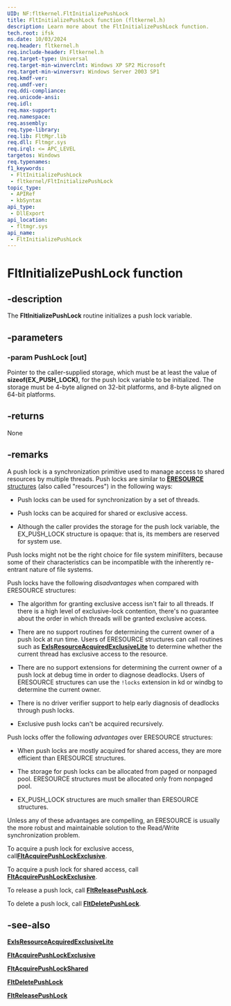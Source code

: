 ```yaml
---
UID: NF:fltkernel.FltInitializePushLock
title: FltInitializePushLock function (fltkernel.h)
description: Learn more about the FltInitializePushLock function.
tech.root: ifsk
ms.date: 10/03/2024
req.header: fltkernel.h
req.include-header: Fltkernel.h
req.target-type: Universal
req.target-min-winverclnt: Windows XP SP2 Microsoft
req.target-min-winversvr: Windows Server 2003 SP1
req.kmdf-ver: 
req.umdf-ver: 
req.ddi-compliance: 
req.unicode-ansi: 
req.idl: 
req.max-support: 
req.namespace: 
req.assembly: 
req.type-library: 
req.lib: FltMgr.lib
req.dll: Fltmgr.sys
req.irql: <= APC_LEVEL
targetos: Windows
req.typenames: 
f1_keywords:
 - FltInitializePushLock
 - fltkernel/FltInitializePushLock
topic_type:
 - APIRef
 - kbSyntax
api_type:
 - DllExport
api_location:
 - fltmgr.sys
api_name:
 - FltInitializePushLock
---
```


# FltInitializePushLock function

## -description

The **FltInitializePushLock** routine initializes a push lock variable.

## -parameters

### -param PushLock [out]

Pointer to the caller-supplied storage, which must be at least the value of **sizeof(**EX_PUSH_LOCK**)**, for the push lock variable to be initialized. The storage must be 4-byte aligned on 32-bit platforms, and 8-byte aligned on 64-bit platforms.

## -returns

None

## -remarks

A push lock is a synchronization primitive used to manage access to shared resources by multiple threads. Push locks are similar to [**ERESOURCE** structures](/windows-hardware/drivers/kernel/eresource-structures) (also called "resources") in the following ways:

* Push locks can be used for synchronization by a set of threads.

* Push locks can be acquired for shared or exclusive access.

* Although the caller provides the storage for the push lock variable, the EX_PUSH_LOCK structure is opaque: that is, its members are reserved for system use.

Push locks might not be the right choice for file system minifilters, because some of their characteristics can be incompatible with the inherently re-entrant nature of file systems.  

Push locks have the following *disadvantages* when compared with ERESOURCE structures:

* The algorithm for granting exclusive access isn't fair to all threads. If there is a high level of exclusive-lock contention, there's no guarantee about the order in which threads will be granted exclusive access.

* There are no support routines for determining the current owner of a push lock at run time. Users of ERESOURCE structures can call routines such as [**ExIsResourceAcquiredExclusiveLite**](../wdm/nf-wdm-exisresourceacquiredexclusivelite.md) to determine whether the current thread has exclusive access to the resource.

* There are no support extensions for determining the current owner of a push lock at debug time in order to diagnose deadlocks. Users of ERESOURCE structures can use the ```!locks``` extension in kd or windbg to determine the current owner.

* There is no driver verifier support to help early diagnosis of deadlocks through push locks.

* Exclusive push locks can't be acquired recursively.

Push locks offer the following *advantages* over ERESOURCE structures:

* When push locks are mostly acquired for shared access, they are more efficient than ERESOURCE structures.

* The storage for push locks can be allocated from paged or nonpaged pool. ERESOURCE structures must be allocated only from nonpaged pool.

* EX_PUSH_LOCK structures are much smaller than ERESOURCE structures.

Unless any of these advantages are compelling, an ERESOURCE is usually the more robust and maintainable solution to the Read/Write synchronization problem.

To acquire a push lock for exclusive access, call[**FltAcquirePushLockExclusive**](nf-fltkernel-fltacquirepushlockexclusive.md).

To acquire a push lock for shared access, call [**FltAcquirePushLockExclusive**](nf-fltkernel-fltacquirepushlockexclusive.md).

To release a push lock, call [**FltReleasePushLock**](nf-fltkernel-fltreleasepushlock.md).

To delete a push lock, call [**FltDeletePushLock**](nf-fltkernel-fltdeletepushlock.md).

## -see-also

[**ExIsResourceAcquiredExclusiveLite**](../wdm/nf-wdm-exisresourceacquiredexclusivelite.md)

[**FltAcquirePushLockExclusive**](nf-fltkernel-fltacquirepushlockexclusive.md)

[**FltAcquirePushLockShared**](nf-fltkernel-fltacquirepushlockshared.md)

[**FltDeletePushLock**](nf-fltkernel-fltdeletepushlock.md)

[**FltReleasePushLock**](nf-fltkernel-fltreleasepushlock.md)
